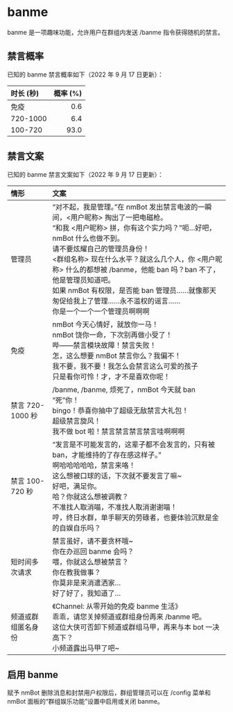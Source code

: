 # banme

banme 是一项趣味功能，允许用户在群组内发送 /banme 指令获得随机的禁言。

## 禁言概率

已知的 banme 禁言概率如下（2022 年 9 月 17 日更新）：

| 时长 (秒) | 概率 (%) |
|:---|---:|
| 免疫 | 0.6 |
| 720-1000 | 6.4 |
| 100-720 | 93.0 | 

## 禁言文案

已知的 banme 禁言文案如下（2022 年 9 月 17 日更新）：

| 情形 | 文案 |
|:---|:---|
| 管理员 | “对不起，我是管理。”在 nmBot 发出禁言电波的一瞬间，<用户昵称> 掏出了一把电磁枪。<br>“和我 <用户昵称> 拼，你有这个实力吗？”呃…好吧，nmBot 什么也做不到。<br>请不要炫耀自己的管理员身份！<br><群组名称> 现在什么水平？就这么几个人，你 <用户昵称> 什么的都想被 /banme，他能 ban 吗？ban 不了，他是管理员知道吧。<br>如果 nmBot 有权限，是否能 ban 管理员……就像那天匆促给我上了管理……永不滥权的谣言……<br>你是一个一个一个管理员啊啊啊 |
| 免疫 | nmBot 今天心情好，就放你一马！<br>nmBot 饶你一命，下次别再做小受了！<br>哔——禁言模块故障！禁言失败！<br>怎，这么想要 nmBot 禁言你么？我偏不！<br>我不要，我不要！我怎么会禁言这么可爱的孩子<br>只是看你可怜！才，才不是喜欢你呢！ |
| 禁言 720-1000 秒 |/banme, /banme, 烦死了，nmBot 今天就 ban “死”你！<br>bingo！恭喜你抽中了超级无敌禁言大礼包！<br>超级禁言旋风！<br>我不做 bot 啦！禁言禁言禁言禁言哇啊啊啊 |
| 禁言 100-720 秒 |“发言是不可能发言的，这辈子都不会发言的，只有被 ban，才能维持的了存在感这样子。”<br>啊哈哈哈哈哈，禁言来咯！<br>这么想被口球的话，下次就不要发言了嘛~<br>好吧，满足你。<br>哈？你就这么想被调教？<br>不准找人取消喵，不准找人取消谢谢喵！<br>哼，终日水群，单手聊天的劳碌者，也要体验沉默是金的自娱自乐吗？ |
| 短时间多次请求 | 禁言虽好，请不要贪杯哦~<br>你在办巡回 banme 会吗？<br>喂，你就这么想被禁言？<br>你在教我做事？<br>你莫非是来消遣洒家…<br>好了好了，我知道了… |
| 频道或群组匿名身份 | 《Channel: 从零开始的免疫 banme 生活》<br>乖乖，请您关掉频道或群组身份再来 /banme 吧。<br>这位大侠可否卸下频道或群组马甲，再来与本 bot 一决高下？<br>小频道露出马甲了吧~ |

## 启用 banme

赋予 nmBot 删除消息和封禁用户权限后，群组管理员可以在 /config 菜单和 nmBot 面板的“群组娱乐功能”设置中启用或关闭 banme。